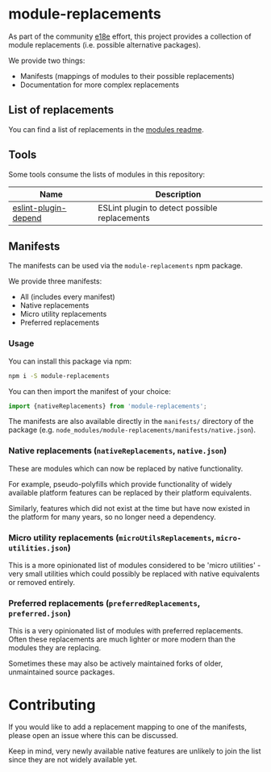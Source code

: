 # module-replacements

As part of the community [e18e](https://e18e.dev) effort, this project
provides a collection of module replacements (i.e. possible alternative
packages).

We provide two things:
- Manifests (mappings of modules to their possible replacements)
- Documentation for more complex replacements

## List of replacements

You can find a list of replacements in the
[modules readme](./docs/modules/README.md).

## Tools

Some tools consume the lists of modules in this repository:

| Name | Description |
| -- | -- |
| [eslint-plugin-depend](https://github.com/es-tooling/eslint-plugin-depend) | ESLint plugin to detect possible replacements |


## Manifests

The manifests can be used via the `module-replacements` npm package.

We provide three manifests:

- All (includes every manifest)
- Native replacements
- Micro utility replacements
- Preferred replacements

### Usage

You can install this package via npm:

```sh
npm i -S module-replacements
```

You can then import the manifest of your choice:

```ts
import {nativeReplacements} from 'module-replacements';
```

The manifests are also available directly in the `manifests/` directory
of the package (e.g. `node_modules/module-replacements/manifests/native.json`).

### Native replacements (`nativeReplacements`, `native.json`)

These are modules which can now be replaced by native functionality.

For example, pseudo-polyfills which provide functionality of widely available
platform features can be replaced by their platform equivalents.

Similarly, features which did not exist at the time but have now existed in
the platform for many years, so no longer need a dependency.

### Micro utility replacements (`microUtilsReplacements`, `micro-utilities.json`)

This is a more opinionated list of modules considered to be 'micro utilities' -
very small utilities which could possibly be replaced with native equivalents
or removed entirely.

### Preferred replacements (`preferredReplacements`, `preferred.json`)

This is a very opinionated list of modules with preferred replacements. Often
these replacements are much lighter or more modern than the modules they are
replacing.

Sometimes these may also be actively maintained forks of older, unmaintained
source packages.

# Contributing

If you would like to add a replacement mapping to one of the manifests, please
open an issue where this can be discussed.

Keep in mind, very newly available native features are unlikely to join the
list since they are not widely available yet.
